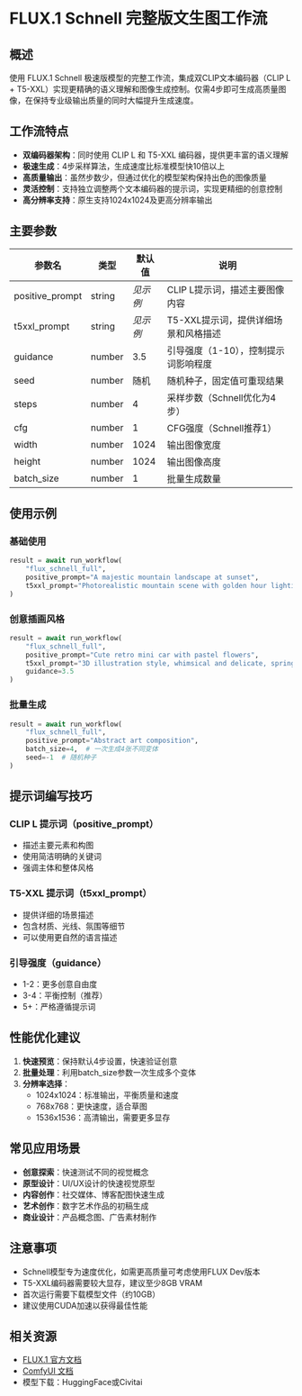 # FLUX.1 Schnell 完整版文生图工作流

## 概述

使用 FLUX.1 Schnell 极速版模型的完整工作流，集成双CLIP文本编码器（CLIP L + T5-XXL）实现更精确的语义理解和图像生成控制。仅需4步即可生成高质量图像，在保持专业级输出质量的同时大幅提升生成速度。

## 工作流特点

- **双编码器架构**：同时使用 CLIP L 和 T5-XXL 编码器，提供更丰富的语义理解
- **极速生成**：4步采样算法，生成速度比标准模型快10倍以上
- **高质量输出**：虽然步数少，但通过优化的模型架构保持出色的图像质量
- **灵活控制**：支持独立调整两个文本编码器的提示词，实现更精细的创意控制
- **高分辨率支持**：原生支持1024x1024及更高分辨率输出

## 主要参数

| 参数名 | 类型 | 默认值 | 说明 |
|--------|------|--------|------|
| positive_prompt | string | *见示例* | CLIP L提示词，描述主要图像内容 |
| t5xxl_prompt | string | *见示例* | T5-XXL提示词，提供详细场景和风格描述 |
| guidance | number | 3.5 | 引导强度（1-10），控制提示词影响程度 |
| seed | number | 随机 | 随机种子，固定值可重现结果 |
| steps | number | 4 | 采样步数（Schnell优化为4步） |
| cfg | number | 1 | CFG强度（Schnell推荐1） |
| width | number | 1024 | 输出图像宽度 |
| height | number | 1024 | 输出图像高度 |
| batch_size | number | 1 | 批量生成数量 |

## 使用示例

### 基础使用

```python
result = await run_workflow(
    "flux_schnell_full",
    positive_prompt="A majestic mountain landscape at sunset",
    t5xxl_prompt="Photorealistic mountain scene with golden hour lighting, dramatic clouds, snow-capped peaks"
)
```

### 创意插画风格

```python
result = await run_workflow(
    "flux_schnell_full",
    positive_prompt="Cute retro mini car with pastel flowers",
    t5xxl_prompt="3D illustration style, whimsical and delicate, spring atmosphere",
    guidance=3.5
)
```

### 批量生成

```python
result = await run_workflow(
    "flux_schnell_full",
    positive_prompt="Abstract art composition",
    batch_size=4,  # 一次生成4张不同变体
    seed=-1  # 随机种子
)
```

## 提示词编写技巧

### CLIP L 提示词（positive_prompt）
- 描述主要元素和构图
- 使用简洁明确的关键词
- 强调主体和整体风格

### T5-XXL 提示词（t5xxl_prompt）
- 提供详细的场景描述
- 包含材质、光线、氛围等细节
- 可以使用更自然的语言描述

### 引导强度（guidance）
- 1-2：更多创意自由度
- 3-4：平衡控制（推荐）
- 5+：严格遵循提示词

## 性能优化建议

1. **快速预览**：保持默认4步设置，快速验证创意
2. **批量处理**：利用batch_size参数一次生成多个变体
3. **分辨率选择**：
   - 1024x1024：标准输出，平衡质量和速度
   - 768x768：更快速度，适合草图
   - 1536x1536：高清输出，需要更多显存

## 常见应用场景

- **创意探索**：快速测试不同的视觉概念
- **原型设计**：UI/UX设计的快速视觉原型
- **内容创作**：社交媒体、博客配图快速生成
- **艺术创作**：数字艺术作品的初稿生成
- **商业设计**：产品概念图、广告素材制作

## 注意事项

- Schnell模型专为速度优化，如需更高质量可考虑使用FLUX Dev版本
- T5-XXL编码器需要较大显存，建议至少8GB VRAM
- 首次运行需要下载模型文件（约10GB）
- 建议使用CUDA加速以获得最佳性能

## 相关资源

- [FLUX.1 官方文档](https://github.com/black-forest-labs/flux)
- [ComfyUI 文档](https://github.com/comfyanonymous/ComfyUI)
- 模型下载：HuggingFace或Civitai